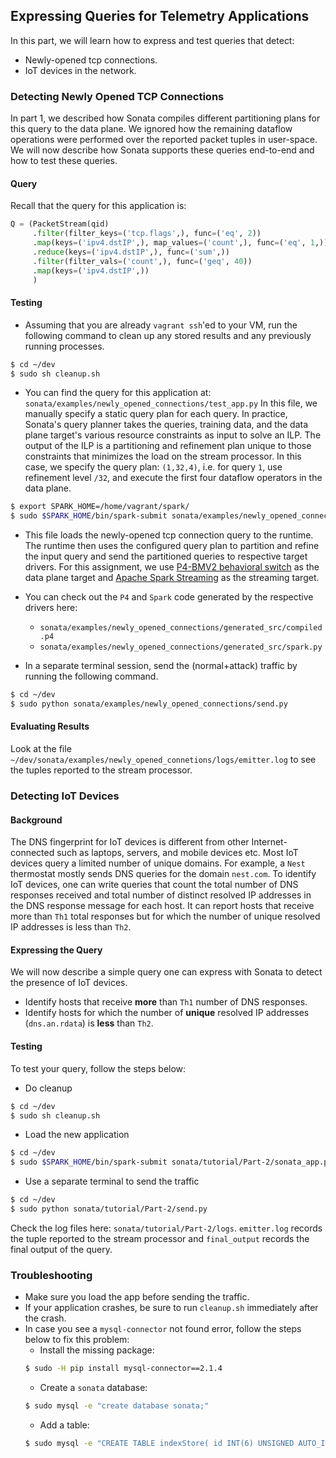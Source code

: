 ## Expressing Queries for Telemetry Applications 

In this part, we will learn how to express and test queries that detect:
* Newly-opened tcp connections. 
* IoT devices in the network. 

### Detecting Newly Opened TCP Connections
In part 1, we described how Sonata compiles different partitioning plans for this
query to the data plane. We ignored how the remaining dataflow operations were 
performed over the reported packet tuples in user-space. We will now describe how Sonata supports these
queries end-to-end and how to test these queries. 

#### Query
Recall that the query for this application is:
```python
Q = (PacketStream(qid)
     .filter(filter_keys=('tcp.flags',), func=('eq', 2))
     .map(keys=('ipv4.dstIP',), map_values=('count',), func=('eq', 1,))
     .reduce(keys=('ipv4.dstIP',), func=('sum',))
     .filter(filter_vals=('count',), func=('geq', 40))
     .map(keys=('ipv4.dstIP',))
     )
```

#### Testing
* Assuming that you are already `vagrant ssh`'ed to your VM, run the following command 
to clean up any stored results and any previously running processes.

```bash
$ cd ~/dev
$ sudo sh cleanup.sh
```

* You can find the query for this application at: 
`sonata/examples/newly_opened_connections/test_app.py`
  In this file, we manually specify a static query plan for each query. In practice, 
  Sonata's query planner takes the queries, training data, and the data plane target's 
  various resource constraints as input to solve an ILP.  The output of the ILP is a 
  partitioning and refinement plan unique to those constraints that minimizes the load 
  on the stream processor. In this case, we specify the query plan: `(1,32,4)`, i.e. for 
  query `1`, use refinement level `/32`, and execute the first four dataflow operators 
  in the data plane.

```bash
$ export SPARK_HOME=/home/vagrant/spark/
$ sudo $SPARK_HOME/bin/spark-submit sonata/examples/newly_opened_connections/test_app.py
```

* This file loads the newly-opened tcp connection query to the
runtime. The runtime then uses the configured query plan to partition and refine the 
input query and send the partitioned queries to respective target drivers. For this
assignment, we use [P4-BMV2 behavioral switch](https://github.com/p4lang/behavioral-model) 
as the data plane target and 
[Apache Spark Streaming](https://spark.apache.org/streaming/) 
as the streaming target. 

* You can check out the `P4` and `Spark` code generated by the respective drivers here:
    * `sonata/examples/newly_opened_connections/generated_src/compiled.p4`
    * `sonata/examples/newly_opened_connections/generated_src/spark.py`

* In a separate terminal session, send the (normal+attack) traffic by running 
the following command.
```bash
$ cd ~/dev	
$ sudo python sonata/examples/newly_opened_connections/send.py
```

#### Evaluating Results
Look at the file `~/dev/sonata/examples/newly_opened_connetions/logs/emitter.log` to see 
the tuples reported to the stream processor.


### Detecting IoT Devices

#### Background
The DNS fingerprint for IoT devices is different from other 
Internet-connected such as laptops, servers, and mobile devices etc.
Most IoT devices query a limited number of unique domains. For example,
a `Nest` thermostat mostly sends DNS queries for the domain `nest.com`.
To identify IoT devices, one can write queries that count the total
number of DNS responses received and total number of distinct resolved 
IP addresses in the DNS response message for each host. It can report hosts 
that receive more than `Th1` total responses but for which the number of 
unique resolved IP addresses is less than `Th2`.

#### Expressing the Query
We will now describe a simple query one can express with Sonata to detect the presence of
IoT devices. 
* Identify hosts that receive **more** than `Th1` number of DNS responses.
* Identify hosts for which the number of **unique** resolved IP addresses (`dns.an.rdata`)
 is **less** than `Th2`.

#### Testing
To test your query, follow the steps below:
* Do cleanup
````bash
$ cd ~/dev
$ sudo sh cleanup.sh
````

* Load the new application
````bash
$ cd ~/dev
$ sudo $SPARK_HOME/bin/spark-submit sonata/tutorial/Part-2/sonata_app.py
````

* Use a separate terminal to send the traffic
````bash
$ cd ~/dev	
$ sudo python sonata/tutorial/Part-2/send.py
````
 
Check the log files here: `sonata/tutorial/Part-2/logs`. `emitter.log` records the 
tuple reported to the stream processor and `final_output` records the final output 
of the query.

### Troubleshooting
* Make sure you load the app before sending the traffic.
* If your application crashes, be sure to run `cleanup.sh` immediately 
after the crash.
* In case you see a `mysql-connector` not found error, follow the steps below to fix 
this problem:
    * Install the missing package:
    ```bash
    $ sudo -H pip install mysql-connector==2.1.4
    ```
    * Create a `sonata` database:
    ```bash
    $ sudo mysql -e "create database sonata;"
    ```
    * Add a table:
    ```bash
    $ sudo mysql -e "CREATE TABLE indexStore( id INT(6) UNSIGNED AUTO_INCREMENT PRIMARY KEY, qid INT(6),  tuple VARCHAR(200), indexLoc INT(6) );"
    ```
    